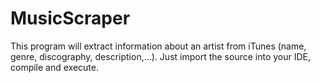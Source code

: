 # MusicScraper
This program will extract information about an artist from iTunes (name, genre, discography, description,...). 
Just import the source into your IDE, compile and execute.
